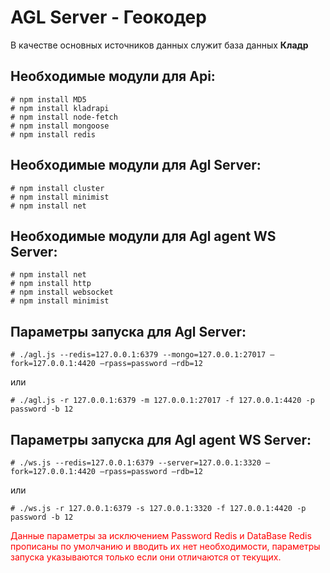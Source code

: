 # AGL Server - Геокодер

В качестве основных источников данных служит база данных <strong>Кладр</strong>

Необходимые модули для Api:
-------
```
# npm install MD5
# npm install kladrapi
# npm install node-fetch
# npm install mongoose
# npm install redis
```

Необходимые модули для Agl Server:
-------

``# npm install cluster``<br>
``# npm install minimist``<br>
``# npm install net``<br>

Необходимые модули для Agl agent WS Server:
-------

``# npm install net``<br>
``# npm install http``<br>
``# npm install websocket``<br>
``# npm install minimist``<br>

Параметры запуска для Agl Server:
-------

``# ./agl.js --redis=127.0.0.1:6379 --mongo=127.0.0.1:27017 —fork=127.0.0.1:4420 —rpass=password —rdb=12``<br>

или

``# ./agl.js -r 127.0.0.1:6379 -m 127.0.0.1:27017 -f 127.0.0.1:4420 -p password -b 12``<br>

Параметры запуска для Agl agent WS Server:
-------

``# ./ws.js --redis=127.0.0.1:6379 --server=127.0.0.1:3320 —fork=127.0.0.1:4420 —rpass=password —rdb=12``<br>

или

``# ./ws.js -r 127.0.0.1:6379 -s 127.0.0.1:3320 -f 127.0.0.1:4420 -p password -b 12``<br>

<p style="color:red;">Данные параметры за исключением Password Redis и DataBase Redis прописаны по умолчанию и вводить их нет необходимости, параметры запуска указываются только если они отличаются от текущих.</p>

